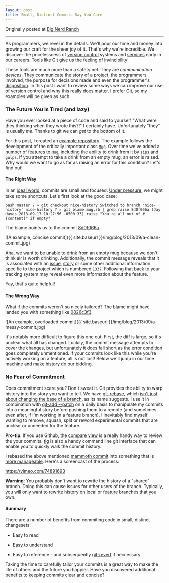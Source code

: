 ```yaml
---
layout: post
title: Small, Distinct Commits Say You Care
---
```


Originally posted at [Big Nerd Ranch](http://www.bignerdranch.com/blog/small-distinct-commits-say-you-care)

---

As programmers, we revel in the details. We'll pour our time and money into growing our craft for the sheer joy of it. That's why we're incredible. We discover the pricelessness of [version control](http://en.wikipedia.org/wiki/Revision_control) systems and [services](https://github.com) early in our careers. Tools like Git give us the feeling of invincibility!

These tools are much more than a safety net. They are _communication devices_. They communicate the story of a project, the programmers involved, the purpose for decisions made and even the programmer's [disposition](http://whatthecommit.com). In this post I want to review some ways we can improve our use of version control and why this really does matter. I prefer Git, so my examples will be given as such.


### The Future You is Tired (and lazy)


Have you ever looked at a piece of code and said to yourself "What were they thinking when they wrote this?!" I certainly have. Unfortunately "they" is usually _me_. Thanks to git we can _get_ to the bottom of it.

For this post, I created an [example repository](https://github.com/iamvery/commits-blog). The example follows the development of the critically important class [`Mug`](https://github.com/iamvery/commits-blog/blob/a59e52e64faa15bb6ac5877cffe0b491920737d0/mug.rb). Over time we've added a number of [features to `Mug`](https://github.com/iamvery/commits-blog/blob/nice-history/mug.rb), including the ability to drink from it by `sips` and `gulps`. If you attempt to take a drink from an empty mug, an error is raised. Why would we want to go as far as raising an error for this condition? Let's find out!


#### The Right Way


In an [ideal world](https://github.com/iamvery/commits-blog/tree/nice-history), commits are small and focused. [Under pressure](https://github.com/iamvery/commits-blog/tree/ugly-diff), we might take some shortcuts. Let's first look at the good case:

`bash
master ? » git checkout nice-history
Switched to branch 'nice-history'
nice-history ? » git blame mug.rb | grep raise
8d0f066a (Jay Hayes 2013-09-17 10:27:56 -0500 33) raise "You're all out of #{content}" if empty?
`

The blame points us to the commit [8d0f066a](https://github.com/iamvery/commits-blog/commit/8d0f066a8798758a23b302f3f425f7d7e943891a).

![A example, concise commit]({{ site.baseurl }}/img/blog/2013/09/a-clean-commit.jpg)

Aha, we want to be unable to drink from an empty mug because we don't think air is worth drinking. Additionally, the commit message reveals that it is associated with an [issue](https://github.com/features/projects/issues), [story](https://www.pivotaltracker.com/help/gettingstarted) or some other additional information specific to the project which is numbered `1337`. Following that back to your tracking system may reveal even more information about the feature.

Yay, that's quite helpful!


#### The Wrong Way


What if the commits weren't so nicely tailored? The blame might have landed you with something like [0826c3f3](https://github.com/iamvery/commits-blog/commit/0826c3f3f993163ef64d169c3f2f5a7e60c4d82f).

![An example, overloaded commit]({{ site.baseurl }}/img/blog/2013/09/a-messy-commit.jpg)

It's notably more difficult to figure this one out. First, the diff is large, so it's unclear what all has changed. Luckily, the commit message attempts to cover the changes, but unfortunately it does fall short as the error condition goes completely unmentioned. If your commits look like this while you're actively working on a feature, all is not lost! Below we'll jump in our time machine and make history do our bidding.


### No Fear of Commitment


Does commitment scare you? Don't sweat it. Git provides the ability to warp history into the story you want to tell. We have [git-rebase](https://www.kernel.org/pub/software/scm/git/docs/git-rebase.html), which [isn't just about changing the base of a branch](http://git-scm.com/book/en/Git-Tools-Rewriting-History), as its name suggests. I use it in combination with [git-add --patch](https://www.kernel.org/pub/software/scm/git/docs/git-add.html) on a daily basis to manipulate my commits into a meaningful story before pushing them to a remote (and sometimes even after, if I'm working in a feature branch). I inevitably find myself wanting to remove, squash, split or reword experimental commits that are unclear or unneeded for the feature.

**Pro-tip**: If you use Github, the [compare view](https://github.com/blog/612-introducing-github-compare-view) is a really handy way to review the your commits. [tig](https://github.com/jonas/tig) is also a handy command line git interface that can enable you to quickly walk the commit history.

I rebased the above mentioned [mammoth commit](https://github.com/iamvery/commits-blog/commit/0826c3f3f993163ef64d169c3f2f5a7e60c4d82f) into something that is [more manageable](https://github.com/iamvery/commits-blog/compare/be67688...tidy-up). Here's a screencast of the process:

https://vimeo.com/74891693

**Warning**: You probably don't want to rewrite the history of a "shared" branch. Doing this can cause issues for other users of the branch. Typically, you will only want to rewrite history on local or [feature](http://martinfowler.com/bliki/FeatureBranch.html) branches that you own.


#### Summary


There are a number of benefits from commiting code in small, distinct changesets:



	
  * Easy to read

	
  * Easy to understand

	
  * Easy to reference - and subsequently [git-revert](https://www.kernel.org/pub/software/scm/git/docs/git-revert.html) if neccessary


Taking the time to carefully tailor your commits is a great way to make the life of others and the future you happier. Have you discovered additional benefits to keeping commits clear and concise?
